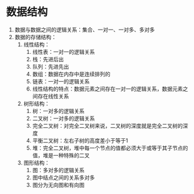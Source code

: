 # 数据结构

1. 数据与数据之间的逻辑关系：集合、一对一、一对多、多对多
2. 数据的存储结构：
    1. 线性结构：
        1. 线性表：一对一的逻辑关系
        2. 栈：先进后出
        3. 队列：先进先出
        4. 数组：数据在内存中是连续排列的
        5. 链表：一对一的逻辑关系
        6. 线性结构的特点：数据元素之间存在一对一的逻辑关系，数据元素之间存在线性关系
    2. 树形结构：
        1. 树：一对多的逻辑关系
        2. 二叉树：一对多的逻辑关系
        3. 完全二叉树：对完全二叉树来说，二叉树的深度就是完全二叉树的深度
        4. 平衡二叉树：左右子树的高度差小于等于1
        5. 堆：完全二叉树，堆中每一个节点的值都必须大于或等于其子节点的值，堆是一种特殊的二叉
    3. 图形结构：
        1. 图：多对多的逻辑关系
        2. 图中结点之间的关系多对多
        3. 图分为无向图和有向图   